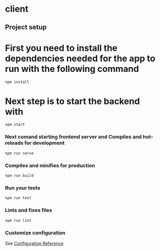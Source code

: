 # client

## Project setup
# First you need to install the dependencies needed for the app to run with the following command
```
npm install
```

# Next step is to start the backend with 
```
npm start
```

### Next comand starting frontend server and Compiles and hot-reloads for development
```
npm run serve
```

### Compiles and minifies for production
```
npm run build
```

### Run your tests
```
npm run test
```

### Lints and fixes files
```
npm run lint
```

### Customize configuration
See [Configuration Reference](https://cli.vuejs.org/config/).
